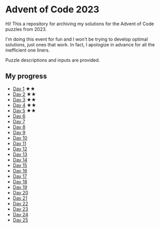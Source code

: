 # Advent of Code 2023

Hi! This a repository for archiving my solutions for the Advent of Code puzzles from 2023.

I'm doing this event for fun and I won't be trying to develop optimal solutions, just ones that work. In fact, I apologize in advance for all the inefficient one liners.

Puzzle descriptions and inputs are provided.

## My progress

- [Day 1](day01) ★★
- [Day 2](day02) ★★
- [Day 3](day03) ★★
- [Day 4](day04) ★★
- [Day 5](day05) ★★
- [Day 6](day06) 
- [Day 7](day07) 
- [Day 8](day08) 
- [Day 9](day09) 
- [Day 10](day10) 
- [Day 11](day11) 
- [Day 12](day12) 
- [Day 13](day13) 
- [Day 14](day14) 
- [Day 15](day15) 
- [Day 16](day16) 
- [Day 17](day17) 
- [Day 18](day18) 
- [Day 19](day19) 
- [Day 20](day20) 
- [Day 21](day21) 
- [Day 22](day22) 
- [Day 23](day23) 
- [Day 24](day24) 
- [Day 25](day25) 

